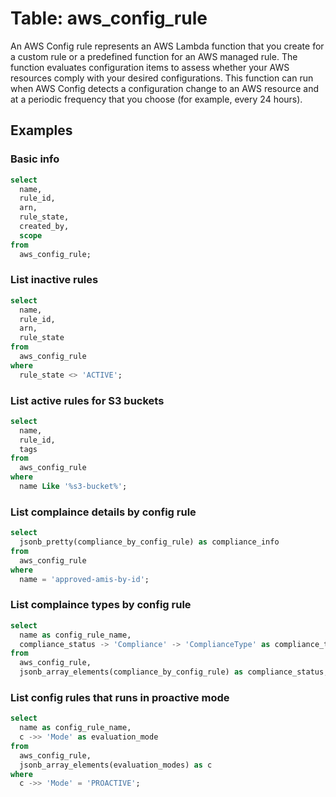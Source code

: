 # Table: aws_config_rule

An AWS Config rule represents an AWS Lambda function that you create for a custom rule or a predefined function for an AWS managed rule. The function evaluates configuration items to assess whether your AWS resources comply with your desired configurations. This function can run when AWS Config detects a configuration change to an AWS resource and at a periodic frequency that you choose (for example, every 24 hours).

## Examples

### Basic info

```sql
select
  name,
  rule_id,
  arn,
  rule_state,
  created_by,
  scope
from
  aws_config_rule;
```

### List inactive rules

```sql
select
  name,
  rule_id,
  arn,
  rule_state
from
  aws_config_rule
where
  rule_state <> 'ACTIVE';
```

### List active rules for S3 buckets

```sql
select
  name,
  rule_id,
  tags
from
  aws_config_rule
where
  name Like '%s3-bucket%';
```

### List complaince details by config rule

```sql
select
  jsonb_pretty(compliance_by_config_rule) as compliance_info
from
  aws_config_rule
where
  name = 'approved-amis-by-id';
```

### List complaince types by config rule

```sql
select
  name as config_rule_name,
  compliance_status -> 'Compliance' -> 'ComplianceType' as compliance_type
from
  aws_config_rule,
  jsonb_array_elements(compliance_by_config_rule) as compliance_status;
```

### List config rules that runs in proactive mode

```sql
select
  name as config_rule_name,
  c ->> 'Mode' as evaluation_mode
from
  aws_config_rule,
  jsonb_array_elements(evaluation_modes) as c
where
  c ->> 'Mode' = 'PROACTIVE';
```